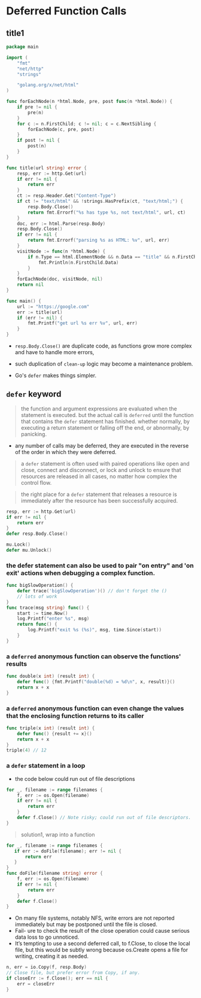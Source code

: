 # Deferred Function Calls

## title1

```go
package main

import (
	"fmt"
	"net/http"
	"strings"

	"golang.org/x/net/html"
)

func forEachNode(n *html.Node, pre, post func(n *html.Node)) {
	if pre != nil {
		pre(n)
	}
	for c := n.FirstChild; c != nil; c = c.NextSibling {
		forEachNode(c, pre, post)
	}
	if post != nil {
		post(n)
	}
}

func title(url string) error {
	resp, err := http.Get(url)
	if err != nil {
		return err
	}
	ct := resp.Header.Get("Content-Type")
	if ct != "text/html" && !strings.HasPrefix(ct, "text/html;") {
		resp.Body.Close()
		return fmt.Errorf("%s has type %s, not text/html", url, ct)
	}
	doc, err := html.Parse(resp.Body)
	resp.Body.Close()
	if err != nil {
		return fmt.Errorf("parsing %s as HTML: %v", url, err)
	}
	visitNode := func(n *html.Node) {
		if n.Type == html.ElementNode && n.Data == "title" && n.FirstChild != nil {
			fmt.Println(n.FirstChild.Data)
		}
	}
	forEachNode(doc, visitNode, nil)
	return nil
}

func main() {
	url := "https://google.com"
	err := title(url)
	if (err != nil) {
		fmt.Printf("get url %s err %v", url, err)
	}
}
```

- `resp.Body.Close()` are duplicate code, as functions grow more complex and have to handle more errors,
- such duplication of `clean-up` logic may become a maintenance problem.

- Go's `defer` makes things simpler.

## `defer` keyword

> the function and argument expressions are evaluated when the statement is executed.
> but the actual call is `deferred` until the function that contains the `defer` statement has finished.
> whether normally, by executing a return statement or falling off the end, or abnormally, by panicking.

- any number of calls may be deferred, they are executed in the reverse of the order in which they were deferred.

> a `defer` statement is often used with paired operations like open and close, connect and disconnect, or lock and unlock
> to ensure that resources are released in all cases, no matter how complex the control flow.

> the right place for a `defer` statement that releases a resource is immediately after the resource has been successfully acquired.

```go
resp, err := http.Get(url)
if err != nil {
    return err
}
defer resp.Body.Close()
```

```go
mu.Lock()
defer mu.Unlock()
```

### the defer statement can also be used to pair "on entry" and 'on exit' actions when debugging a complex function.
```go
func bigSlowOperation() {
    defer trace('bigSlowOperation')() // don't forget the ()
    // lots of work
}
func trace(msg string) func() {
    start := time.Now()
    log.Printf("enter %s", msg)
    return func() {
        log.Printf("exit %s (%s)", msg, time.Since(start))
    }
}
```

### a `deferred` anonymous function can observe the functions' results

```go
func double(x int) (result int) {
	defer func() {fmt.Printf("double(%d) = %d\n", x, result)}()
	return x + x
}
```

### a `deferred` anonymous function can even change the values that the enclosing function returns to its caller

```go
func triple(x int) (result int) {
    defer func() {result += x}()
    return x + x
}
triple(4) // 12
```

### a `defer` statement in a loop

- the code below could run out of file descriptions

```go
for _, filename := range filenames {
    f, err := os.Open(filename)
    if err != nil {
        return err
    }
    defer f.Close() // Note risky; could run out of file descriptors.
}
```

> solution1, wrap into a function
```go
for _, filename := range filenames {
   if err := doFile(filename); err != nil {
       return err
   }
}
func doFile(filename string) error {
    f, err := os.Open(filename)
    if err != nil {
        return err
    }
    defer f.Close()
}
```

- On many file systems, notably NFS, write errors are not reported immediately but may be postponed until the file is closed.
- Fail- ure to check the result of the close operation could cause serious data loss to go unnoticed.
- It’s tempting to use a second deferred call, to f.Close, to close the local file, but this would be subtly wrong because os.Create opens a file for writing, creating it as needed.
```go
n, err = io.Copy(f, resp.Body)
// Close file, but prefer error from Copy, if any.
if closeErr := f.Close(); err == nil {
    err = closeErr
}
```
